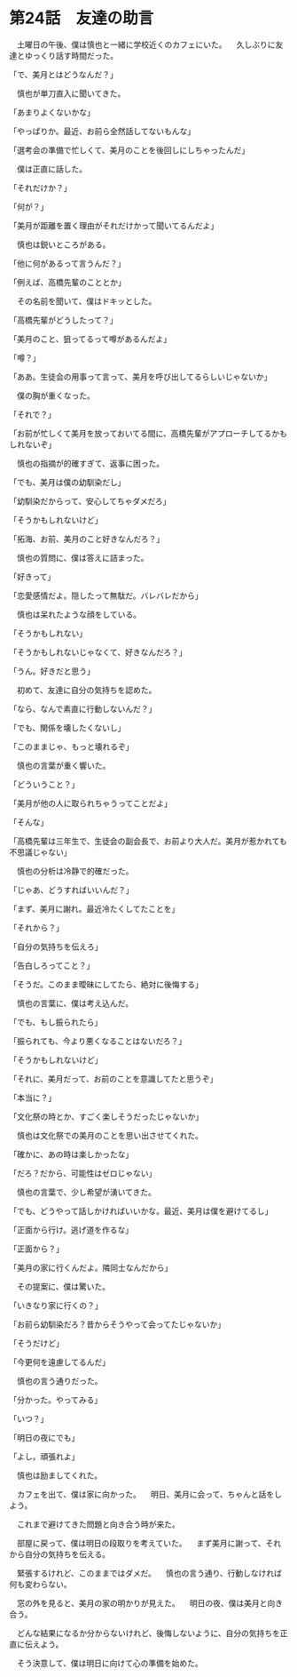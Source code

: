 # 第24話　友達の助言

　土曜日の午後、僕は慎也と一緒に学校近くのカフェにいた。
　久しぶりに友達とゆっくり話す時間だった。

「で、美月とはどうなんだ？」

　慎也が単刀直入に聞いてきた。

「あまりよくないかな」

「やっぱりか。最近、お前ら全然話してないもんな」

「選考会の準備で忙しくて、美月のことを後回しにしちゃったんだ」

　僕は正直に話した。

「それだけか？」

「何が？」

「美月が距離を置く理由がそれだけかって聞いてるんだよ」

　慎也は鋭いところがある。

「他に何があるって言うんだ？」

「例えば、高橋先輩のこととか」

　その名前を聞いて、僕はドキッとした。

「高橋先輩がどうしたって？」

「美月のこと、狙ってるって噂があるんだよ」

「噂？」

「ああ。生徒会の用事って言って、美月を呼び出してるらしいじゃないか」

　僕の胸が重くなった。

「それで？」

「お前が忙しくて美月を放っておいてる間に、高橋先輩がアプローチしてるかもしれないぞ」

　慎也の指摘が的確すぎて、返事に困った。

「でも、美月は僕の幼馴染だし」

「幼馴染だからって、安心してちゃダメだろ」

「そうかもしれないけど」

「拓海、お前、美月のこと好きなんだろ？」

　慎也の質問に、僕は答えに詰まった。

「好きって」

「恋愛感情だよ。隠したって無駄だ。バレバレだから」

　慎也は呆れたような顔をしている。

「そうかもしれない」

「そうかもしれないじゃなくて、好きなんだろ？」

「うん。好きだと思う」

　初めて、友達に自分の気持ちを認めた。

「なら、なんで素直に行動しないんだ？」

「でも、関係を壊したくないし」

「このままじゃ、もっと壊れるぞ」

　慎也の言葉が重く響いた。

「どういうこと？」

「美月が他の人に取られちゃうってことだよ」

「そんな」

「高橋先輩は三年生で、生徒会の副会長で、お前より大人だ。美月が惹かれても不思議じゃない」

　慎也の分析は冷静で的確だった。

「じゃあ、どうすればいいんだ？」

「まず、美月に謝れ。最近冷たくしてたことを」

「それから？」

「自分の気持ちを伝えろ」

「告白しろってこと？」

「そうだ。このまま曖昧にしてたら、絶対に後悔する」

　慎也の言葉に、僕は考え込んだ。

「でも、もし振られたら」

「振られても、今より悪くなることはないだろ？」

「そうかもしれないけど」

「それに、美月だって、お前のことを意識してたと思うぞ」

「本当に？」

「文化祭の時とか、すごく楽しそうだったじゃないか」

　慎也は文化祭での美月のことを思い出させてくれた。

「確かに、あの時は楽しかったな」

「だろ？だから、可能性はゼロじゃない」

　慎也の言葉で、少し希望が湧いてきた。

「でも、どうやって話しかければいいかな。最近、美月は僕を避けてるし」

「正面から行け。逃げ道を作るな」

「正面から？」

「美月の家に行くんだよ。隣同士なんだから」

　その提案に、僕は驚いた。

「いきなり家に行くの？」

「お前ら幼馴染だろ？昔からそうやって会ってたじゃないか」

「そうだけど」

「今更何を遠慮してるんだ」

　慎也の言う通りだった。

「分かった。やってみる」

「いつ？」

「明日の夜にでも」

「よし。頑張れよ」

　慎也は励ましてくれた。

　カフェを出て、僕は家に向かった。
　明日、美月に会って、ちゃんと話をしよう。

　これまで避けてきた問題と向き合う時が来た。

　部屋に戻って、僕は明日の段取りを考えていた。
　まず美月に謝って、それから自分の気持ちを伝える。

　緊張するけれど、このままではダメだ。
　慎也の言う通り、行動しなければ何も変わらない。

　窓の外を見ると、美月の家の明かりが見えた。
　明日の夜、僕は美月と向き合う。

　どんな結果になるか分からないけれど、後悔しないように、自分の気持ちを正直に伝えよう。

　そう決意して、僕は明日に向けて心の準備を始めた。